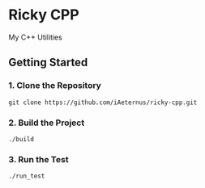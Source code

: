 # Ricky CPP

My C++ Utilities

## Getting Started

### 1. Clone the Repository

```shell
git clone https://github.com/iAeternus/ricky-cpp.git
```

### 2. Build the Project

```shell
./build
```

### 3. Run the Test

```shell
./run_test
```

